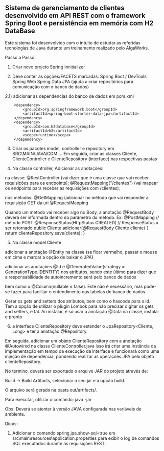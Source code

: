 <h2>Sistema de gerenciamento de clientes desenvolvido em API REST com o framework Spring Boot e persistência em memória com H2 DataBase</h2>

Este sistema foi desenvolvido com o intuito de estudar as referidas tecnologias de Java durante um treinamento realizado pelo AlgaWorks.

Passo a Passo:

1) Criar novo projeto Spring Innitializer

2) Deve conter as opções/FACETS marcadas:
   Spring Boot / DevTools
   Spring Web
   Spring Data JPA (ajuda a criar repositórios para comunicação com o banco de dados)

2.1) adicionar as dependencias do banco de dados em pom.xml

        <dependency>
            <groupId>org.springframework.boot</groupId>
            <artifactId>spring-boot-starter-data-jpa</artifactId>
        </dependency>
        <dependency>
            <groupId>com.h2database</groupId>
            <artifactId>h2</artifactId>
            <scope>runtime</scope>
        </dependency>


3) Criar os pacotes model, controller e repository em SRC\MAIN\JAVA\COM....
   Em seguida, criar as classes Cliente, ClienteController e ClienteRepository (interface) nas respectivas pastas

4) Na classe controller, Adicionar as anotações:

na classe:
@RestController (vai dizer que é uma classe que vai receber requisições para os endpoints);
@RequestMapping("/clientes") (vai mapear os endpoints para receber as requisições com /clientes);

nos métodos:
@GetMapping (adicionar no método que vai responder a requisição GET da uri @RequestMapping

Quando um método vai receber algo no Body, a anotação @RequestBody deverá ser informada dentro do parâmetro do método.
Ex:
@PostMapping // método POST
@ResponseStatus(HttpStatus.CREATED) // ResponseStatus a ser retornado
public Cliente adicionar(@RequestBody Cliente cliente) {
return clienteRepository.save(cliente);
}


5) Na classe model Cliente

adicionar a anotação @Entity na classe (se ficar vermelho, passar o mouse em cima e marcar a opção de baixar o JPA)

adicionar as anotações @Id e     @GeneratedValue(strategy = GenerationType.IDENTITY) nos atributos, sendo este último para dizer que a responsabilidade de autoincremento será pelo banco de dados

bem como o @Column(nullable = false). Este não é necessário, mas pode-se fazer para facilitar o entendimento das tabelas do banco de dados

Gerar os gets and setters dos atributos, bem como o hascode para o id.
Tem a opção de utilizar o plugin Lombok para não precisar digitar os gets and setters, e tal. Ao instalar, é só usar a anotação @Data na classe, instalar e pronto

6) a interface ClienteRepository deve estender o JpaRepository<Cliente, Long> e ter a anotação @Repository.

Em seguida, adicionar um objeto ClienteRepository com a anotação @Autowired na classe ClienteController.java
Isso irá criar uma instância da implementação em tempo de execução da interface e funcionará como uma injeção de dependência, pondendo realizar as operações JPA pelo objeto clienteRepository.

No término, deverá ser exportado o arquivo JAR do projeto através de:

Build -> Build Artifacts, selecionar o seu jar e a opção build.

O arquivo será gerado na pasta out/artifacts/.

Para executar, utilizar o comando:
java -jar <nome do seu projeto>

Obs: Deverá se atentar à versão JAVA configurada nas variáveis de ambiente.

Dicas:
1) Adicionar o comando spring.jpa.show-sql=true em src\main\resources\application.properties para exibir o log de comandos SQL executados durante as requisições REST.




